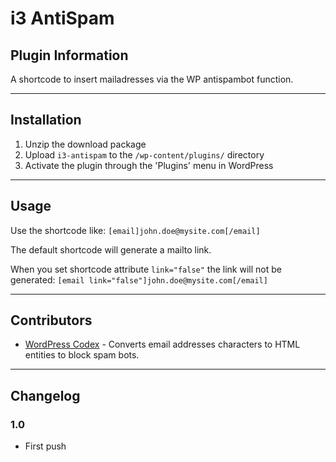 # i3 AntiSpam

## Plugin Information

A shortcode to insert mailadresses via the WP antispambot function.

***

## Installation

1. Unzip the download package
2. Upload `i3-antispam` to the `/wp-content/plugins/` directory
3. Activate the plugin through the 'Plugins' menu in WordPress

***

## Usage

Use the shortcode like:
`[email]john.doe@mysite.com[/email]`

The default shortcode will generate a mailto link.

When you set shortcode attribute `link="false"` the link will not be generated:
`[email link="false"]john.doe@mysite.com[/email]`

***

## Contributors

- [WordPress Codex](https://codex.wordpress.org/Function_Reference/antispambot) - Converts email addresses characters to HTML entities to block spam bots.

***

## Changelog

### 1.0
* First push